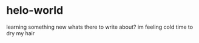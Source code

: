 # helo-world
learning something new
whats there to write about?
im feeling cold time to dry my hair
